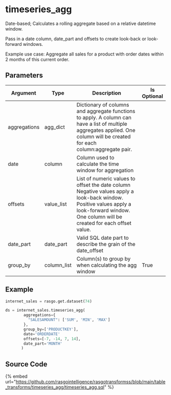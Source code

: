

# timeseries_agg

Date-based; Calculates a rolling aggregate based on a relative datetime window.

Pass in a date column, date_part and offsets to create look-back
or look-forward windows.

Example use case: Aggregate all sales for a product with order dates
within 2 months of this current order.


## Parameters

|   Argument   |    Type     |                                                                                        Description                                                                                        | Is Optional |
| ------------ | ----------- | ----------------------------------------------------------------------------------------------------------------------------------------------------------------------------------------- | ----------- |
| aggregations | agg_dict    | Dictionary of columns and aggregate functions to apply. A column can have a list of multiple aggregates applied. One column will be created for each column:aggregate pair.               |             |
| date         | column      | Column used to calculate the time window for aggregation                                                                                                                                  |             |
| offsets      | value_list  | List of numeric values to offset the date column Negative values apply a look-back window. Positive values apply a look-forward window. One column will be created for each offset value. |             |
| date_part    | date_part   | Valid SQL date part to describe the grain of the date_offset                                                                                                                              |             |
| group_by     | column_list | Column(s) to group by when calculating the agg window                                                                                                                                     | True        |


## Example

```python
internet_sales = rasgo.get.dataset(74)

ds = internet_sales.timeseries_agg(
        aggregations={
          "SALESAMOUNT": ['SUM', 'MIN', 'MAX']
        },
        group_by=['PRODUCTKEY'],
        date='ORDERDATE'
        offsets=[-7, -14, 7, 14],
        date_part='MONTH'
       )

```

## Source Code

{% embed url="https://github.com/rasgointelligence/rasgotransformss/blob/main/table_transforms/timeseries_agg/timeseries_agg.sql" %}

